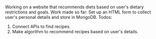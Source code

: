 Working on a website that recommends diets based on user's dietary restrictions and goals.
Work made so far: Set up an HTML form to collect user's personal details and store in MongoDB.
Todos:
1. Connect APIs to find recipes.
2. Make algorithm to recommend recipes based on user's details.
